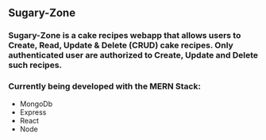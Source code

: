 ## Sugary-Zone

### Sugary-Zone is a cake recipes webapp that allows users to Create, Read, Update & Delete (CRUD) cake recipes. Only authenticated user are authorized to Create, Update and Delete such recipes.

### Currently being developed with the MERN Stack:

* MongoDb
* Express
* React
* Node